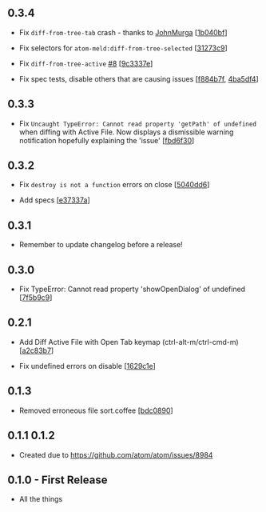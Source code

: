 ## 0.3.4

* Fix `diff-from-tree-tab` crash - thanks to [JohnMurga](https://github.com/SavageCore/atom-meld/commits/master?author=JohnMurga) [[1b040bf](https://github.com/SavageCore/atom-meld/commit/1b040bf9bdadf617a9540004bef92114477b3984)]

* Fix selectors for `atom-meld:diff-from-tree-selected` [[31273c9](https://github.com/SavageCore/atom-meld/commit/31273c913f691c91c15300e38501c1654201db86)]

* Fix `diff-from-tree-active` [#8](https://github.com/SavageCore/atom-meld/issues/8) [[9c3337e](https://github.com/SavageCore/atom-meld/commit/9c3337e40340fc414f9c094c1fb8ef7b87482eb9)]

* Fix spec tests, disable others that are causing issues [[f884b7f](https://github.com/SavageCore/atom-meld/commit/f884b7fe2397ae0a7f09ecdbd53f019f98987e75), [4ba5df4](4ba5df4facb863ec4660346d41045e3cb74dab8f)]

## 0.3.3
* Fix `Uncaught TypeError: Cannot read property 'getPath' of undefined` when diffing with Active File. Now displays a dismissible warning notification hopefully explaining the 'issue' [[fbd6f30](https://github.com/SavageCore/atom-meld/commit/fbd6f30c363cd62724cdb2328b0b55954859893f)]

## 0.3.2
* Fix `destroy is not a function` errors on close [[5040dd6](https://github.com/SavageCore/atom-meld/commit/5040dd676f7efa8fd9d2afb27549353a982d0e24)]

* Add specs [[e37337a](https://github.com/SavageCore/atom-meld/commit/e37337a0183f694fc260a0c88d42a4e7a147abcb)]

## 0.3.1
* Remember to update changelog before a release!

## 0.3.0
* Fix TypeError: Cannot read property 'showOpenDialog' of undefined [[7f5b9c9](https://github.com/SavageCore/atom-meld/commit/7f5b9c96f90e672a7a6a5db91d4a73e6bb58f979)]

## 0.2.1

* Add Diff Active File with Open Tab keymap (ctrl-alt-m/ctrl-cmd-m) [[a2c83b7](https://github.com/SavageCore/atom-meld/commit/a2c83b7de7f6f86b8efa966e35838e3c73590aba)]

* Fix undefined errors on disable [[1629c1e](https://github.com/SavageCore/atom-meld/commit/1629c1ef653417c4e100223e1ff3d45824a9ab38)]

## 0.1.3
* Removed erroneous file sort.coffee [[bdc0890](https://github.com/SavageCore/atom-meld/commit/bdc089090a9c8467f5e90678397c3eafe02eb6d7)]

## 0.1.1 0.1.2

* Created due to https://github.com/atom/atom/issues/8984

## 0.1.0 - First Release
* All the things
